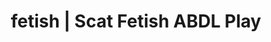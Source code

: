 ---
categories:
- Shibari
- Latex Fetish
- Vintage Boudoir
- Sensual Cosplay
- Ethical Porn
image: /assets/images/1747714312123.jpg
layout: post
schema:
  description: Premium adult content featuring ABDL Play, Scat Fetish. High-quality
    images with provocative themes.
  keywords:
  - ABDL Play
  - Vintage Boudoir
  - Fantasy Kink
  - Interactive NSFW
  - E-Girl Erotica
  - AI Erotica
  - Scat Fetish
  name: 1747714312123 | ABDL Play Scat Fetish
  type: VisualArtwork
seo:
  description: Featured content with premium ABDL Play, Scat Fetish. HD images available.
  keywords: ABDL Play, Scat Fetish
  og_image: /assets/images/1747714312123.jpg
  schema_type: VisualArtwork
tags:
- '#fetish'
- ABDL Play
- Scat Fetish
title: fetish | Scat Fetish ABDL Play
---